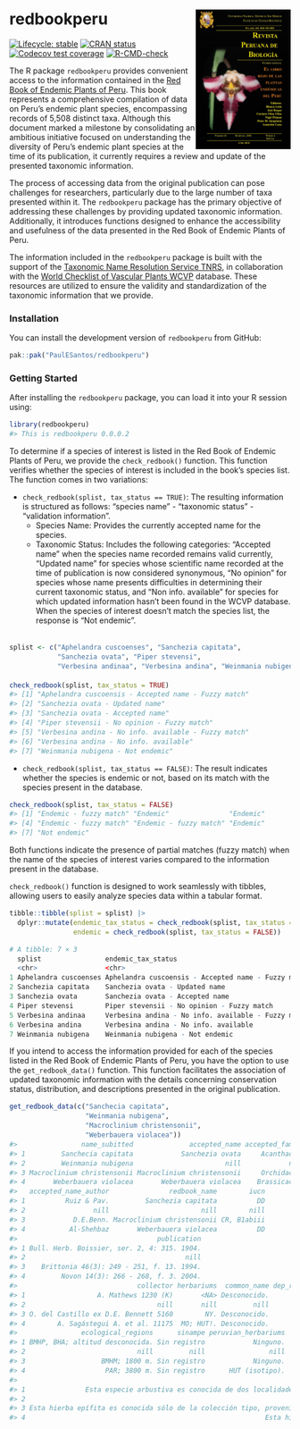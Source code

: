 
<!-- README.md is generated from README.Rmd. Please edit that file -->

# redbookperu <a href='https://github.com/PaulESantos/redbookperu'><img src='man/figures/cover_ppendemic.jpg' align="right" height="250" width="170" /></a>

<!-- badges: start -->

[![Lifecycle:
stable](https://img.shields.io/badge/lifecycle-stable-green.svg)](https://lifecycle.r-lib.org/articles/stages.html#stable)
[![CRAN
status](https://www.r-pkg.org/badges/version/redbookperu)](https://CRAN.R-project.org/package=redbookperu)
[![Codecov test
coverage](https://codecov.io/gh/PaulESantos/redbookperu/branch/main/graph/badge.svg)](https://app.codecov.io/gh/PaulESantos/redbookperu?branch=main)
[![R-CMD-check](https://github.com/PaulESantos/redbookperu/actions/workflows/R-CMD-check.yaml/badge.svg)](https://github.com/PaulESantos/redbookperu/actions/workflows/R-CMD-check.yaml)
<!-- badges: end -->

The R package `redbookperu` provides convenient access to the
information contained in the [Red Book of Endemic Plants of
Peru](https://revistasinvestigacion.unmsm.edu.pe/index.php/rpb/issue/view/153).
This book represents a comprehensive compilation of data on Peru’s
endemic plant species, encompassing records of 5,508 distinct taxa.
Although this document marked a milestone by consolidating an ambitious
initiative focused on understanding the diversity of Peru’s endemic
plant species at the time of its publication, it currently requires a
review and update of the presented taxonomic information.

The process of accessing data from the original publication can pose
challenges for researchers, particularly due to the large number of taxa
presented within it. The `redbookperu` package has the primary objective
of addressing these challenges by providing updated taxonomic
information. Additionally, it introduces functions designed to enhance
the accessibility and usefulness of the data presented in the Red Book
of Endemic Plants of Peru.

The information included in the `redbookperu` package is built with the
support of the [Taxonomic Name Resolution Service
TNRS](https://tnrs.biendata.org/), in collaboration with the [World
Checklist of Vascular Plants
WCVP](https://powo.science.kew.org/about-wcvp) database. These resources
are utilized to ensure the validity and standardization of the taxonomic
information that we provide.

### Installation

You can install the development version of `redbookperu` from GitHub:

``` r
pak::pak("PaulESantos/redbookperu")
```

### Getting Started

After installing the `redbookperu` package, you can load it into your R
session using:

``` r
library(redbookperu)
#> This is redbookperu 0.0.0.2
```

To determine if a species of interest is listed in the Red Book of
Endemic Plants of Peru, we provide the `check_redbook()` function. This
function verifies whether the species of interest is included in the
book’s species list. The function comes in two variations:

- `check_redbook(splist, tax_status == TRUE)`: The resulting information
  is structured as follows: “species name” - “taxonomic status” -
  “validation information”.
  - Species Name: Provides the currently accepted name for the species.
  - Taxonomic Status: Includes the following categories: “Accepted name”
    when the species name recorded remains valid currently, “Updated
    name” for species whose scientific name recorded at the time of
    publication is now considered synonymous, “No opinion” for species
    whose name presents difficulties in determining their current
    taxonomic status, and “Non info. available” for species for which
    updated information hasn’t been found in the WCVP database. When the
    species of interest doesn’t match the species list, the response is
    “Not endemic”.

``` r

splist <- c("Aphelandra cuscoenses", "Sanchezia capitata",
            "Sanchezia ovata", "Piper stevensi",
            "Verbesina andinaa", "Verbesina andina", "Weinmania nubigena")

check_redbook(splist, tax_status = TRUE)
#> [1] "Aphelandra cuscoensis - Accepted name - Fuzzy match"
#> [2] "Sanchezia ovata - Updated name"                     
#> [3] "Sanchezia ovata - Accepted name"                    
#> [4] "Piper stevensii - No opinion - Fuzzy match"         
#> [5] "Verbesina andina - No info. available - Fuzzy match"
#> [6] "Verbesina andina - No info. available"              
#> [7] "Weinmania nubigena - Not endemic"
```

- `check_redbook(splist, tax_status == FALSE)`: The result indicates
  whether the species is endemic or not, based on its match with the
  species present in the database.

``` r
check_redbook(splist, tax_status = FALSE)
#> [1] "Endemic - fuzzy match" "Endemic"               "Endemic"              
#> [4] "Endemic - fuzzy match" "Endemic - fuzzy match" "Endemic"              
#> [7] "Not endemic"
```

Both functions indicate the presence of partial matches (fuzzy match)
when the name of the species of interest varies compared to the
information present in the database.

`check_redbook()` function is designed to work seamlessly with tibbles,
allowing users to easily analyze species data within a tabular format.

``` r
tibble::tibble(splist = splist) |> 
  dplyr::mutate(endemic_tax_status = check_redbook(splist, tax_status = TRUE),
                endemic = check_redbook(splist, tax_status = FALSE))
```

``` r
# A tibble: 7 × 3
  splist                endemic_tax_status                                  endemic              
  <chr>                 <chr>                                               <chr>                
1 Aphelandra cuscoenses Aphelandra cuscoensis - Accepted name - Fuzzy match Endemic - fuzzy match
2 Sanchezia capitata    Sanchezia ovata - Updated name                      Endemic              
3 Sanchezia ovata       Sanchezia ovata - Accepted name                     Endemic              
4 Piper stevensi        Piper stevensii - No opinion - Fuzzy match          Endemic - fuzzy match
5 Verbesina andinaa     Verbesina andina - No info. available - Fuzzy match Endemic - fuzzy match
6 Verbesina andina      Verbesina andina - No info. available               Endemic              
7 Weinmania nubigena    Weinmania nubigena - Not endemic                    Not endemic   
```

If you intend to access the information provided for each of the species
listed in the Red Book of Endemic Plants of Peru, you have the option to
use the `get_redbook_data()` function. This function facilitates the
association of updated taxonomic information with the details concerning
conservation status, distribution, and descriptions presented in the
original publication.

``` r
get_redbook_data(c("Sanchecia capitata",
                   "Weinmania nubigena",
                   "Macroclinium christensonii",
                   "Weberbauera violacea"))
#>                name_subitted              accepted_name accepted_family
#> 1         Sanchecia capitata            Sanchezia ovata     Acanthaceae
#> 2         Weinmania nubigena                       nill            nill
#> 3 Macroclinium christensonii Macroclinium christensonii     Orchidaceae
#> 4       Weberbauera violacea       Weberbauera violacea    Brassicaceae
#>   accepted_name_author               redbook_name        iucn
#> 1          Ruiz & Pav.         Sanchezia capitata          DD
#> 2                 nill                       nill        nill
#> 3            D.E.Benn. Macroclinium christensonii CR, B1abiii
#> 4           Al-Shehbaz       Weberbauera violacea          DD
#>                                   publication
#> 1 Bull. Herb. Boissier, ser. 2, 4: 315. 1904.
#> 2                                        nill
#> 3    Brittonia 46(3): 249 - 251, f. 13. 1994.
#> 4         Novon 14(3): 266 - 268, f. 3. 2004.
#>                              collector herbariums  common_name dep_registry
#> 1                  A. Mathews 1230 (K)       <NA> Desconocido.      JU - PA
#> 2                                 nill       nill         nill         nill
#> 3 O. del Castillo ex D.E. Bennett 5160        NY. Desconocido.           JU
#> 4        A. Sagástegui A. et al. 11175  MO; HUT!. Desconocido.           CA
#>                ecological_regions      sinampe peruvian_herbariums
#> 1 BMHP, BHA; altitud desconocida. Sin registro            Ninguno.
#> 2                            nill         nill                nill
#> 3                   BMHM; 1800 m. Sin registro            Ninguno.
#> 4                    PAR; 3800 m. Sin registro      HUT (isotipo).
#>                                                                                                                                                                                                                                             remarks
#> 1               Esta especie arbustiva es conocida de dos localidades. La colección tipo fue recolectada en la cuenca del Pangoa en el siglo XVIII. Probablemente la expansión urbana y las actividades agrícolas sean problemas para esta especie.
#> 2                                                                                                                                                                                                                                              nill
#> 3 Esta hierba epífita es conocida sólo de la colección tipo, proveniente del valle de Chanchamayo, en una subcuenca del Perené. Esta región ha sufrido continuas reducciones de sus áreas naturales debido a la ampliación de la frontera agrícola.
#> 4                                                            Esta hierba paramuna es conocida de la localidad tipo, en la cuenca del Crisnejas, un tributario del Marañón. El ejemplar tipo fue recolectado en 1983, de una jalca poco herborizada.
```
